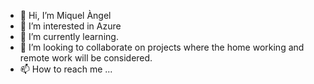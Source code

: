 - 👋 Hi, I’m Miquel Àngel
- 👀 I’m interested in Azure
- 🌱 I’m currently learning.
- 💞️ I’m looking to collaborate on projects where the home working and remote work will be considered. 
- 📫 How to reach me ...

<!---
maph61/maph61 is a ✨ special ✨ repository because its `README.md` (this file) appears on your GitHub profile.
You can click the Preview link to take a look at your changes.
--->
